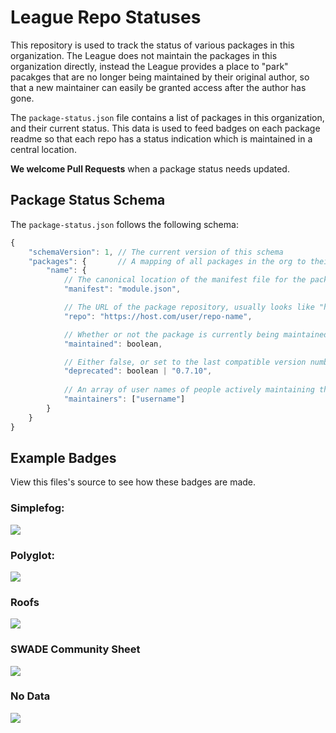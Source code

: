 # League Repo Statuses
This repository is used to track the status of various packages in this organization. The League does not maintain the packages in this organization directly, instead the League provides a place to "park" pacakges that are no longer being maintained by their original author, so that a new maintainer can easily be granted access after the author has gone.

The `package-status.json` file contains a list of packages in this organization, and their current status. This data is used to feed badges on each package readme so that each repo has a status indication which is maintained in a central location.

**We welcome Pull Requests** when a package status needs updated.

## Package Status Schema
The `package-status.json` follows the following schema:

```js
{
	"schemaVersion": 1, // The current version of this schema
	"packages": {       // A mapping of all packages in the org to their canonical name (from their manifest)
		"name": {
			// The canonical location of the manifest file for the package - should be valid for installation
			"manifest": "module.json",

			// The URL of the package repository, usually looks like "https://github.com/username/repo-name"
			"repo": "https://host.com/user/repo-name",

			// Whether or not the package is currently being maintained
			"maintained": boolean,

			// Either false, or set to the last compatible version number if the package should no longer be maintained due to being too outdated/unneeded                  
			"deprecated": boolean | "0.7.10",
			
			// An array of user names of people actively maintaining the project.             
			"maintainers": ["username"]
		}
	}
}
```

## Example Badges
View this files's source to see how these badges are made.
### Simplefog:
![](https://img.shields.io/endpoint?url=https%3A%2F%2Fraw.githubusercontent.com%2FLeague-of-Foundry-Developers%2Fleague-repo-status%2Fshields-endpoint%2Fsimplefog.json)

### Polyglot:
![](https://img.shields.io/endpoint?url=https%3A%2F%2Fraw.githubusercontent.com%2FLeague-of-Foundry-Developers%2Fleague-repo-status%2Fshields-endpoint%2Fpolyglot.json)

### Roofs
![](https://img.shields.io/endpoint?url=https%3A%2F%2Fraw.githubusercontent.com%2FLeague-of-Foundry-Developers%2Fleague-repo-status%2Fshields-endpoint%2Froofs.json)

### SWADE Community Sheet
![](https://img.shields.io/endpoint?url=https%3A%2F%2Fraw.githubusercontent.com%2FLeague-of-Foundry-Developers%2Fleague-repo-status%2Fshields-endpoint%2Fswade-community-sheet.json)

### No Data
![](https://img.shields.io/endpoint?url=https%3A%2F%2Fraw.githubusercontent.com%2FLeague-of-Foundry-Developers%2Fleague-repo-status%2Fshields-endpoint%2Fsome-other-module.json)